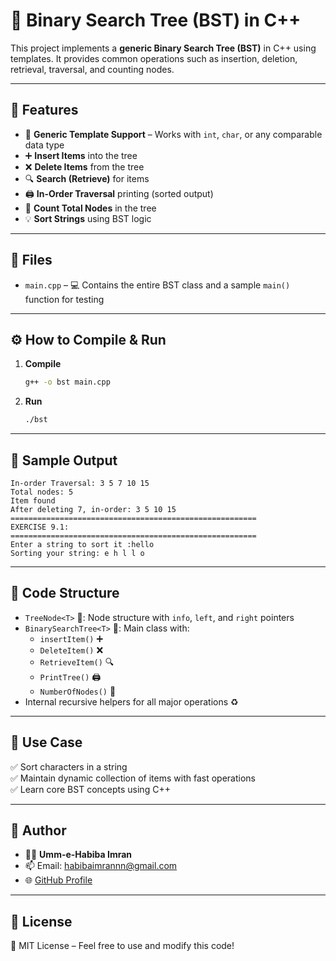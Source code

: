 # 🌳 Binary Search Tree (BST) in C++

This project implements a **generic Binary Search Tree (BST)** in C++ using templates. It provides common operations such as insertion, deletion, retrieval, traversal, and counting nodes.

---

## 🚀 Features

- 🧬 **Generic Template Support** – Works with `int`, `char`, or any comparable data type
- ➕ **Insert Items** into the tree
- ❌ **Delete Items** from the tree
- 🔍 **Search (Retrieve)** for items
- 🖨️ **In-Order Traversal** printing (sorted output)
- 🧮 **Count Total Nodes** in the tree
- 💡 **Sort Strings** using BST logic

---

## 📁 Files

- `main.cpp` – 💻 Contains the entire BST class and a sample `main()` function for testing

---

## ⚙️ How to Compile & Run

1. **Compile**
   ```bash
   g++ -o bst main.cpp
   ```

2. **Run**
   ```bash
   ./bst
   ```

---

## 🧪 Sample Output

```
In-order Traversal: 3 5 7 10 15 
Total nodes: 5
Item found
After deleting 7, in-order: 3 5 10 15 
=======================================================
EXERCISE 9.1: 
=======================================================
Enter a string to sort it :hello
Sorting your string: e h l l o 
```

---

## 🧵 Code Structure

- `TreeNode<T>` 🌿: Node structure with `info`, `left`, and `right` pointers
- `BinarySearchTree<T>` 🌲: Main class with:
  - `insertItem()` ➕
  - `DeleteItem()` ❌
  - `RetrieveItem()` 🔍
  - `PrintTree()` 🖨️
  - `NumberOfNodes()` 🧮
- Internal recursive helpers for all major operations ♻️

---

## 📌 Use Case

✅ Sort characters in a string  
✅ Maintain dynamic collection of items with fast operations  
✅ Learn core BST concepts using C++

---

## 👤 Author

- 👩‍💻 **Umm-e-Habiba Imran**
- 📫 Email: habibaimrannn@gmail.com
- 🌐 [GitHub Profile](https://github.com/habiba-imran)

---

## 📜 License

📝 MIT License – Feel free to use and modify this code!
```
